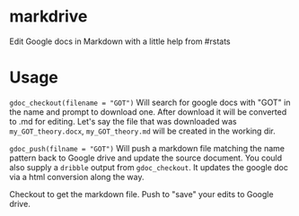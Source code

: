 # markdrive
Edit Google docs in Markdown with a little help from #rstats

# Usage

`gdoc_checkout(filename = "GOT")` Will search for google docs with "GOT" in the name and prompt to download one. After download it will be converted to .md for editing. Let's say the file that was downloaded was `my_GOT_theory.docx`, `my_GOT_theory.md` will be created in the working dir. 

`gdoc_push(filname = "GOT")` Will push a markdown file matching the name pattern back to Google drive and update the source document. You could also supply a `dribble` output from `gdoc_checkout`. It updates the google doc via a html conversion along the way.

Checkout to get the markdown file. Push to "save" your edits to Google drive.
